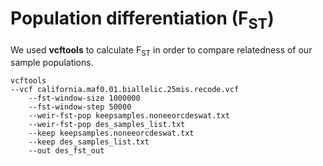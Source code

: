 # Population differentiation (F<sub>ST</sub>)
We used **vcftools** to calculate F<sub>ST</sub> in order to compare relatedness of our sample populations. 

```
vcftools
--vcf california.maf0.01.biallelic.25mis.recode.vcf
	--fst-window-size 1000000
	--fst-window-step 50000
	--weir-fst-pop keepsamples.noneeorcdeswat.txt
	--weir-fst-pop des_samples_list.txt
	--keep keepsamples.noneeorcdeswat.txt
	--keep des_samples_list.txt
	--out des_fst_out
```
